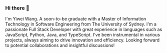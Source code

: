 ### Hi there 👋

I'm Yiwei Wang. A soon-to-be graduate with a Master of Information Technology in Software Engineering from The University of Sydney. 
I'm a passionate Full Stack Developer with great experience in languages such as JavaScript, Python, Java, and TypeScript. I've been instrumental in various projects, always aiming to drive innovation and efficiency. Looking forward to potential collaborations and insightful discussions!
